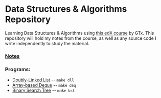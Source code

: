 # Data Structures & Algorithms Repository

Learning Data Structures & Algorithms using [this edX course](https://www.edx.org/certificates/professional-certificate/gtx-data-structures-and-algorithms) by GTx. This repository will hold my notes from the course, as well as any source code I write independently to study the material.

### [Notes](./Notes/README.md)

### Programs:
* [Doubly-Linked List](./doubly_linked_list/README.md) -- `make dll`
* [Array-based Deque](./deque/README.md) -- `make deq`
* [Binary Search Tree](./binary_search_tree/README.md) -- `make bst`